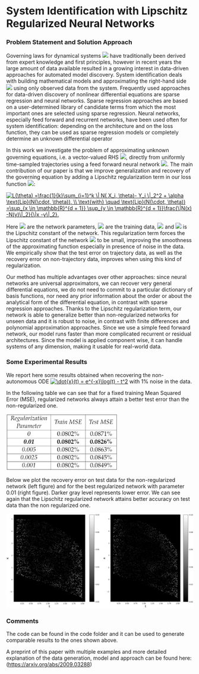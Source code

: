# System Identification with Lipschitz Regularized Neural Networks

### Problem Statement and Solution Approach
Governing laws for dynamical systems <img src="https://render.githubusercontent.com/render/math?math=\dot{x}(t)=f(t, x(t))"> have traditionally been derived from expert knowledge and first principles, however in recent years the large amount of data available resulted in a growing interest in data-driven approaches for automated model discovery. System identification deals with building mathematical models and approximating the right-hand side <img src="https://render.githubusercontent.com/render/math?math=f(t, x(t))"> using only observed data from the system.
Frequently used approaches for data-driven discovery of nonlinear differential equations are sparse regression and neural networks. Sparse regression approaches are based on a user-determined library of candidate terms from which the most important ones are selected using sparse regression. Neural networks, especially feed forward and recurrent networks, have been used often for system identification: depending on the architecture and on the loss function, they can be used as sparse regression models or completely determine an unknown differential operator

In this work we investigate the problem of approximating unknown governing equations, i.e. a vector-valued RHS <img src="https://render.githubusercontent.com/render/math?math=f(t, x(t))">, directly from uniformly time-sampled trajectories using a feed forward neural network <img src="https://render.githubusercontent.com/render/math?math=N">. The main contribution of our paper is that we improve generalization and recovery of the governing equation by adding a Lipschitz regularization term in our loss function <img src="https://render.githubusercontent.com/render/math?math=L">:

<a href="https://www.codecogs.com/eqnedit.php?latex=L(\theta)&space;=\frac{1}{k}\sum_{i=1}^k&space;\|&space;N(&space;X_i,&space;\theta)-&space;Y_i&space;\|_2^2&space;&plus;&space;\alpha&space;\text{Lip}(N(\cdot,&space;\theta)),&space;\\&space;\text{with}&space;\quad&space;\text{Lip}(N(\cdot,&space;\theta))&space;=\sup_{x&space;\in&space;\mathbb{R}^{d&space;&plus;&space;1}}&space;\sup_{y&space;\in&space;\mathbb{R}^{d&space;&plus;&space;1}}\frac{\|N(x)&space;-N(y)\|_2}{\|x&space;-y\|_2}." target="_blank"><img src="https://latex.codecogs.com/gif.latex?L(\theta)&space;=\frac{1}{k}\sum_{i=1}^k&space;\|&space;N(&space;X_i,&space;\theta)-&space;Y_i&space;\|_2^2&space;&plus;&space;\alpha&space;\text{Lip}(N(\cdot,&space;\theta)),&space;\\&space;\text{with}&space;\quad&space;\text{Lip}(N(\cdot,&space;\theta))&space;=\sup_{x&space;\in&space;\mathbb{R}^{d&space;&plus;&space;1}}&space;\sup_{y&space;\in&space;\mathbb{R}^{d&space;&plus;&space;1}}\frac{\|N(x)&space;-N(y)\|_2}{\|x&space;-y\|_2}." title="L(\theta) =\frac{1}{k}\sum_{i=1}^k \| N( X_i, \theta)- Y_i \|_2^2 + \alpha \text{Lip}(N(\cdot, \theta)), \\ \text{with} \quad \text{Lip}(N(\cdot, \theta)) =\sup_{x \in \mathbb{R}^{d + 1}} \sup_{y \in \mathbb{R}^{d + 1}}\frac{\|N(x) -N(y)\|_2}{\|x -y\|_2}." /></a>

Here <img src="https://render.githubusercontent.com/render/math?math=\theta"> are the network parameters, <img src="https://render.githubusercontent.com/render/math?math=(X_i, Y_i)"> are the training data, <img src="https://render.githubusercontent.com/render/math?math=\alpha>0"> and <img src="https://render.githubusercontent.com/render/math?math=\text{Lip}(N(\cdot, \theta))"> is the Lipschitz constant of the network. This regularization term forces the Lipschitz constant of the network <img src="https://render.githubusercontent.com/render/math?math=N"> to be small, improving the smoothness of the approximating function especially in presence of noise in the data.
We empirically show that the test error on trajectory data, as well as the recovery error on non-trajectory data, improves when using this kind of regularization.

Our method has multiple advantages over other approaches: since neural networks are universal approximators, we can recover very general differential equations, we do not need to commit to a particular dictionary of basis functions, nor need any prior information about the order or about the analytical form of the differential equation, in contrast with sparse regression approaches. Thanks to the Lipschitz regularization term, our network is able to generalize better than non-regularized networks for unseen data and it is robust to noise, in contrast with finite differences and polynomial approximation approaches. Since we use a simple feed forward network, our model runs faster than more complicated recurrent or residual architectures. Since the model is applied component wise, it can handle systems of any dimension, making it usable for real-world data.

### Some Experimental Results
We report here some results obtained when recovering the non-autonomous ODE <a href="https://www.codecogs.com/eqnedit.php?latex=\dot{x}(t)&space;=&space;e^{-x}\log(t)&space;-&space;t^2" target="_blank"><img src="https://latex.codecogs.com/gif.latex?\dot{x}(t)&space;=&space;e^{-x}\log(t)&space;-&space;t^2" title="\dot{x}(t) = e^{-x}\log(t) - t^2" /></a> with 1% noise in the data.

In the following table we can see that for a fixed training Mean Squared Error (MSE), regularized networks always attain a better test error than the non-regularized one. 

<img src="Images/WiML_Error_table.PNG" width="300">

Below we plot the recovery error on test data for the non-regularized network (left figure) and for the best regularized network with parameter 0.01 (right figure). Darker gray level represents lower error. We can see again that the Lipschitz regularized network attains better accuracy on test data than the non regularized one.

<img src="Images/WiML_NoReg_0.01.png" width="800">

### Comments
The code can be found in the code folder and it can be used to generate comparable results to the ones shown above.

A preprint of this paper with multiple examples and more detailed explanation of the data generation, model and approach can be found here: (https://arxiv.org/abs/2009.03288)
